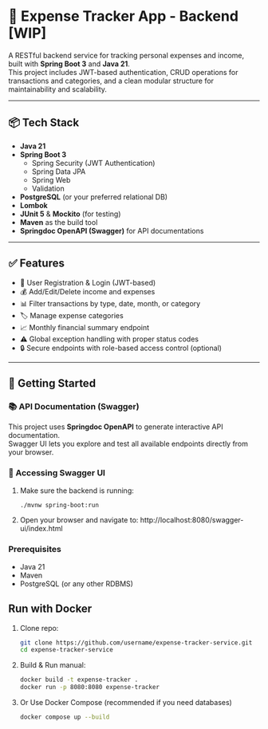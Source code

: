 

# 💸 Expense Tracker App - Backend [WIP]

A RESTful backend service for tracking personal expenses and income, built with **Spring Boot 3** and **Java 21**.  
This project includes JWT-based authentication, CRUD operations for transactions and categories, and a clean modular structure for maintainability and scalability.

---

## 📦 Tech Stack

- **Java 21**
- **Spring Boot 3**
  - Spring Security (JWT Authentication)
  - Spring Data JPA
  - Spring Web
  - Validation
- **PostgreSQL** (or your preferred relational DB)
- **Lombok**
- **JUnit 5** & **Mockito** (for testing)
- **Maven** as the build tool
- **Springdoc OpenAPI (Swagger)** for API documentations

---

## ✅ Features

- 🔐 User Registration & Login (JWT-based)
- 💰 Add/Edit/Delete income and expenses
- 📊 Filter transactions by type, date, month, or category
- 🏷️ Manage expense categories
- 📈 Monthly financial summary endpoint
- ⚠️ Global exception handling with proper status codes
- 🔒 Secure endpoints with role-based access control (optional)

---

## 🚀 Getting Started

### 📚 API Documentation (Swagger)

This project uses **Springdoc OpenAPI** to generate interactive API documentation.  
Swagger UI lets you explore and test all available endpoints directly from your browser.

### 🔹 Accessing Swagger UI

1. Make sure the backend is running:
   ```bash
   ./mvnw spring-boot:run
2. Open your browser and navigate to:
   http://localhost:8080/swagger-ui/index.html


### Prerequisites

- Java 21
- Maven
- PostgreSQL (or any other RDBMS)


## Run with Docker

1. Clone repo:
   ```bash
   git clone https://github.com/username/expense-tracker-service.git
   cd expense-tracker-service

2. Build & Run manual:
   ```bash
   docker build -t expense-tracker .
   docker run -p 8080:8080 expense-tracker

3. Or Use Docker Compose (recommended if you need databases)
   ```bash
   docker compose up --build
